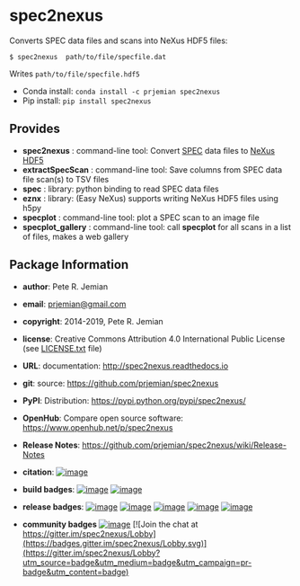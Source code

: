 spec2nexus
==========

Converts SPEC data files and scans into NeXus HDF5 files:

    $ spec2nexus  path/to/file/specfile.dat

Writes `path/to/file/specfile.hdf5`

- Conda install:  `conda install -c prjemian spec2nexus`
- Pip install:  `pip install spec2nexus`

Provides
--------

-   **spec2nexus** : command-line tool: Convert
    [SPEC](http://certif.com) data files to
    [NeXus](http://nexusformat.org) [HDF5](http://hdfgroup.org)
-   **extractSpecScan** : command-line tool: Save columns from SPEC data
    file scan(s) to TSV files
-   **spec** : library: python binding to read SPEC data files
-   **eznx** : library: (Easy NeXus) supports writing NeXus HDF5 files
    using h5py
-   **specplot** : command-line tool: plot a SPEC scan to an image file
-   **specplot\_gallery** : command-line tool: call **specplot** for all
    scans in a list of files, makes a web gallery

Package Information
-------------------

-   **author**: Pete R. Jemian
-   **email**: <prjemian@gmail.com>
-   **copyright**: 2014-2019, Pete R. Jemian
-   **license**: Creative Commons Attribution 4.0 International Public
    License (see
    [LICENSE.txt](http://spec2nexus.readthedocs.io/en/latest/license.html)
    file)
-   **URL**: documentation: <http://spec2nexus.readthedocs.io>
-   **git**: source: <https://github.com/prjemian/spec2nexus>
-   **PyPI**: Distribution: <https://pypi.python.org/pypi/spec2nexus/>
-   **OpenHub**: Compare open source software:
    <https://www.openhub.net/p/spec2nexus>
-   **Release Notes**:
    <https://github.com/prjemian/spec2nexus/wiki/Release-Notes>


-   **citation**:
    [![image](https://zenodo.org/badge/16967699.svg)](https://zenodo.org/badge/latestdoi/16967699)

-   **build badges**:
    [![image](https://travis-ci.org/prjemian/spec2nexus.svg?branch=master)](https://travis-ci.org/prjemian/spec2nexus)
    [![image](https://coveralls.io/repos/github/prjemian/spec2nexus/badge.svg?branch=master)](https://coveralls.io/github/prjemian/spec2nexus?branch=master)

-   **release badges**:
    [![image](https://img.shields.io/pypi/pyversions/spec2nexus.svg)](https://pypi.python.org/pypi/spec2nexus)
    [![image](https://img.shields.io/github/tag/prjemian/spec2nexus.svg)](https://github.com/prjemian/spec2nexus/tags)
    [![image](https://img.shields.io/github/release/prjemian/spec2nexus.svg)](https://github.com/prjemian/spec2nexus/releases)
    [![image](https://img.shields.io/pypi/v/spec2nexus.svg)](https://pypi.python.org/pypi/spec2nexus/)
    [![image](https://anaconda.org/prjemian/spec2nexus/badges/version.svg)](https://anaconda.org/prjemian/spec2nexus)

-   **community badges**
    [![image](http://depsy.org/api/package/pypi/spec2nexus/badge.svg)](http://depsy.org/package/python/spec2nexus)
    [![Join the chat at https://gitter.im/spec2nexus/Lobby](https://badges.gitter.im/spec2nexus/Lobby.svg)](https://gitter.im/spec2nexus/Lobby?utm_source=badge&utm_medium=badge&utm_campaign=pr-badge&utm_content=badge)
